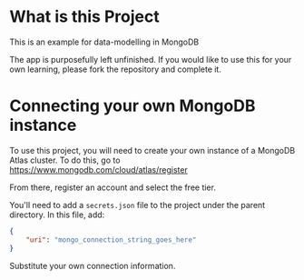 # What is this Project

This is an example for data-modelling in MongoDB

The app is purposefully left unfinished. If you would like to use this for your own learning, please fork the repository and complete it.

# Connecting your own MongoDB instance

To use this project, you will need to create your own instance of a MongoDB Atlas cluster. To do this, go to https://www.mongodb.com/cloud/atlas/register

From there, register an account and select the free tier.

You'll need to add a `secrets.json` file to the project under the parent directory. In this file, add:

``` json
{
    "uri": "mongo_connection_string_goes_here"
}
```

Substitute your own connection information.